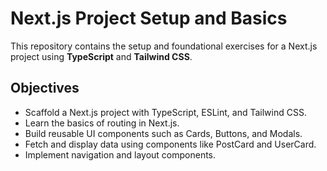 # Next.js Project Setup and Basics

This repository contains the setup and foundational exercises for a Next.js project using **TypeScript** and **Tailwind CSS**.  

## Objectives
- Scaffold a Next.js project with TypeScript, ESLint, and Tailwind CSS.  
- Learn the basics of routing in Next.js.  
- Build reusable UI components such as Cards, Buttons, and Modals.  
- Fetch and display data using components like PostCard and UserCard.  
- Implement navigation and layout components.  
